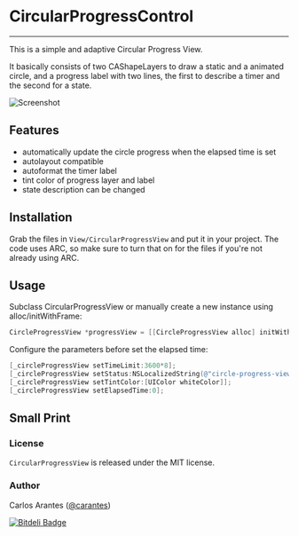 # CircularProgressControl

***

This is a simple and adaptive Circular Progress View.

It basically consists of two CAShapeLayers to draw a static and a animated circle, and a progress label with two lines, the first to describe a timer and the second for a state.

![Screenshot](https://cloud.githubusercontent.com/assets/1878740/5596864/2269a630-927f-11e4-8d3b-aa58ef0e3b8e.png) 

## Features

- automatically update the circle progress when the elapsed time is set
- autolayout compatible
- autoformat the timer label
- tint color of progress layer and label
- state description can be changed

## Installation

Grab the files in `View/CircularProgressView` and put it in your
project. The code uses ARC, so make sure to turn that on for the files if you're
not already using ARC.

## Usage

Subclass CircularProgressView or manually create a new instance using alloc/initWithFrame:
```objectivec
CircleProgressView *progressView = [[CircleProgressView alloc] initWithFrame:CGRectMake(0, 0, 200, 200)];
```
Configure the parameters before set the elapsed time:
```objectivec
[_circleProgressView setTimeLimit:3600*8];
[_circleProgressView setStatus:NSLocalizedString(@"circle-progress-view.status-not-started", nil)];
[_circleProgressView setTintColor:[UIColor whiteColor]];
[_circleProgressView setElapsedTime:0];
```

## Small Print

### License

`CircularProgressView` is released under the MIT license.

### Author

Carlos Arantes ([@carantes](http://twitter.com/carantes))

[![Bitdeli Badge](https://d2weczhvl823v0.cloudfront.net/carantes/circularprogresscontrol/trend.png)](https://bitdeli.com/free "Bitdeli Badge")
